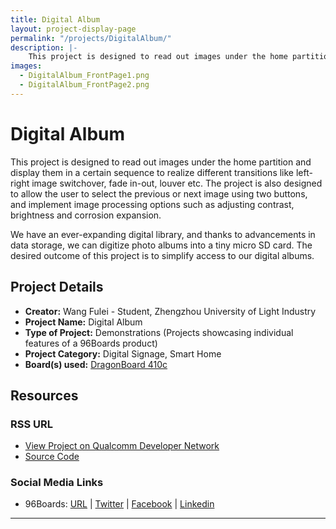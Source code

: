```yaml
---
title: Digital Album
layout: project-display-page
permalink: "/projects/DigitalAlbum/"
description: |-
    This project is designed to read out images under the home partition and display them in a certain sequence to realize different transitions like left-right image switchover, fade in-out, louver etc. The project is also designed to allow the user to select the previous or next image using two buttons, and implement image processing options such as adjusting contrast, brightness and corrosion expansion.
images:
  - DigitalAlbum_FrontPage1.png
  - DigitalAlbum_FrontPage2.png
---
```

# Digital Album

This project is designed to read out images under the home partition and display them in a certain sequence to realize different transitions like left-right image switchover, fade in-out, louver etc. The project is also designed to allow the user to select the previous or next image using two buttons, and implement image processing options such as adjusting contrast, brightness and corrosion expansion.

We have an ever-expanding digital library, and thanks to advancements in data storage, we can digitize photo albums into a tiny micro SD card. The desired outcome of this project is to simplify access to our digital albums.

## Project Details

- **Creator:** Wang Fulei - Student, Zhengzhou University of Light Industry
- **Project Name:** Digital Album
- **Type of Project:** Demonstrations (Projects showcasing individual features of a 96Boards product)
- **Project Category:** Digital Signage, Smart Home
- **Board(s) used:** [DragonBoard 410c](https://www.96boards.org/product/dragonboard410c/)

## Resources

### RSS URL

- [View Project on Qualcomm Developer Network](https://developer.qualcomm.com/project/digital-album)
- [Source Code](https://github.com/agdhun/DigitalPhotoFrame)

### Social Media Links

- 96Boards: [URL](https://www.96boards.org/) &#124; [Twitter](https://twitter.com/96boards) &#124; [Facebook](https://www.facebook.com/96Boards) &#124; [Linkedin](https://www.linkedin.com/showcase/6637095/)


***
